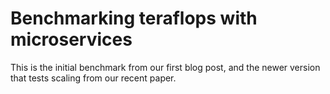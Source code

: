 # Benchmarking teraflops with microservices

This is the initial benchmark from our first blog post, and the newer
version that tests scaling from our recent paper. 

